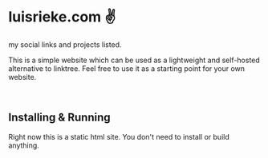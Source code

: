 # luisrieke.com ✌️

my social links and projects listed.

This is a simple website which can be used as a lightweight and self-hosted alternative to linktree. 
Feel free to use it as a starting point for your own website.

&nbsp;

## Installing & Running

Right now this is a static html site. 
You don't need to install or build anything.
